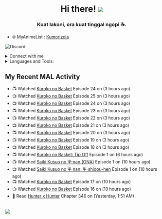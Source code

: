 <h1 align="center">Hi there! <img src="https://media.giphy.com/media/hvRJCLFzcasrR4ia7z/giphy.gif" width="25px"> </h1>
<h3 align="center">Kuat lakoni, ora kuat tinggal ngopi ☕.</h3>

- 🌐 MyAnimeList : [Kumorizola](https://myanimelist.net/animelist/Kumorizola)

![Discord](https://discord.c99.nl/widget/theme-3/761213268009943051.png)
<details>
      <summary>Connect with me</summary>
    <p align="left">
        <a href="https://www.facebook.com/kumori.hartley.1" target="blank"><img align="center"
                src="https://raw.githubusercontent.com/rahuldkjain/github-profile-readme-generator/master/src/images/icons/Social/facebook.svg"
                alt="kumori hartley" height="30" width="40" /></a>
        <a href="https://www.instagram.com/kumorizola/" target="blank"><img align="center"
                src="https://raw.githubusercontent.com/rahuldkjain/github-profile-readme-generator/master/src/images/icons/Social/instagram.svg"
                alt="kumorizola" height="30" width="40" /></a>
        <a href="https://discord.com" target="blank"><img align="center"
                src="https://raw.githubusercontent.com/rahuldkjain/github-profile-readme-generator/master/src/images/icons/Social/discord.svg"
                alt="Kumori#5882" height="30" width="40" /></a>
    </p>
</details>

<details>
    <summary align="left">Languages and Tools:</summary>
<p align="left">
      <a href="https://www.w3schools.com/css/" target="_blank">
        <img src="https://raw.githubusercontent.com/devicons/devicon/master/icons/css3/css3-original-wordmark.svg"
            alt="css3" width="40" height="40" /> </a> <a href="https://www.w3.org/html/" target="_blank"> <img
            src="https://raw.githubusercontent.com/devicons/devicon/master/icons/html5/html5-original-wordmark.svg"
            alt="html5" width="40" height="40" /> </a> <a href="https://www.java.com" target="_blank"> <img
            src="https://raw.githubusercontent.com/devicons/devicon/master/icons/java/java-original.svg" alt="java"
            width="40" height="40" /> </a> <a href="https://developer.mozilla.org/en-US/docs/Web/JavaScript"
            target="_blank"> <img
            src="https://raw.githubusercontent.com/devicons/devicon/master/icons/javascript/javascript-original.svg"
            alt="javascript" width="40" height="40" /> </a> <a href="https://nodejs.org" target="_blank"> <img
            src="https://raw.githubusercontent.com/devicons/devicon/master/icons/nodejs/nodejs-original-wordmark.svg"
            alt="nodejs" width="40" height="40" /> </a> <a href="https://www.python.org" target="_blank"> <img
            src="https://raw.githubusercontent.com/devicons/devicon/master/icons/python/python-original.svg"
            alt="python" width="40" height="40" /> </a> <a href="https://www.typescriptlang.org/" target="_blank"> <img
            src="https://raw.githubusercontent.com/devicons/devicon/master/icons/typescript/typescript-original.svg" 
            alt="typescript" width="40" height="40" /> </a> <a href="https://www.photoshop.com/en" target="_blank"> <img
            src="https://upload.wikimedia.org/wikipedia/commons/a/af/Adobe_Photoshop_CC_icon.svg" alt="photoshop" width="40" height="40"/> </a>
            <a href="https://www.adobe.com/products/premiere.html" target="_blank"> <img
            src="https://upload.wikimedia.org/wikipedia/commons/4/40/Adobe_Premiere_Pro_CC_icon.svg" alt="Premiere pro" width="40" height="40"/> </a>
            <a href="https://www.adobe.com/in/products/illustrator.html" target="_blank"> <img 
            src="https://upload.wikimedia.org/wikipedia/commons/f/fb/Adobe_Illustrator_CC_icon.svg" alt="illustrator" width="40" height="40"/> </a>
      
 </details>
 
 <h2> My Recent MAL Activity</h2>
<!-- MAL_ACTIVITY:start -->

- 📺 Watched [Kuroko no Basket](https://MyAnimeList.net/anime.php?id=11771) Episode 24 on (3 hours ago)
- 📺 Watched [Kuroko no Basket](https://MyAnimeList.net/anime.php?id=11771) Episode 25 on (3 hours ago)
- 📺 Watched [Kuroko no Basket](https://MyAnimeList.net/anime.php?id=11771) Episode 24 on (3 hours ago)
- 📺 Watched [Kuroko no Basket](https://MyAnimeList.net/anime.php?id=11771) Episode 23 on (3 hours ago)
- 📺 Watched [Kuroko no Basket](https://MyAnimeList.net/anime.php?id=11771) Episode 22 on (3 hours ago)
- 📺 Watched [Kuroko no Basket](https://MyAnimeList.net/anime.php?id=11771) Episode 21 on (3 hours ago)
- 📺 Watched [Kuroko no Basket](https://MyAnimeList.net/anime.php?id=11771) Episode 20 on (3 hours ago)
- 📺 Watched [Kuroko no Basket](https://MyAnimeList.net/anime.php?id=11771) Episode 19 on (3 hours ago)
- 📺 Watched [Kuroko no Basket](https://MyAnimeList.net/anime.php?id=11771) Episode 18 on (3 hours ago)
- 📺 Watched [Kuroko no Basket: Tip Off](https://MyAnimeList.net/anime.php?id=16916) Episode 1 on (6 hours ago)
- 📺 Watched [Saiki Kusuo no Ψ-nan (ONA)](https://MyAnimeList.net/anime.php?id=19469) Episode 1 on (10 hours ago)
- 📺 Watched [Saiki Kusuo no Ψ-nan: Ψ-shidou-hen](https://MyAnimeList.net/anime.php?id=40542) Episode 1 on (10 hours ago)
- 📺 Watched [Kuroko no Basket](https://MyAnimeList.net/anime.php?id=11771) Episode 17 on (10 hours ago)
- 📺 Watched [Kuroko no Basket](https://MyAnimeList.net/anime.php?id=11771) Episode 16 on (10 hours ago)
- 📖 Read [Hunter x Hunter](https://MyAnimeList.net/manga.php?id=26) Chapter 346 on (Yesterday, 1:51 AM)

<!-- MAL_ACTIVITY:end -->

  
<h2 align="left"> <img src="https://media.discordapp.net/attachments/918405470073520168/919220018355523584/ezgif.com-gif-maker_1.gif">
